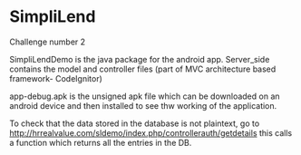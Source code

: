# SimpliLend
Challenge number 2

SimpliLendDemo is the java package for the android app.
Server_side contains the model and controller files (part of MVC architecture based framework- CodeIgnitor)

app-debug.apk is the unsigned apk file which can be downloaded on an android device and then installed to see thw working of the application.

To check that the data stored in the database is not plaintext,
go to http://hrrealvalue.com/sldemo/index.php/controllerauth/getdetails
this calls a function which returns all the entries in the DB.
